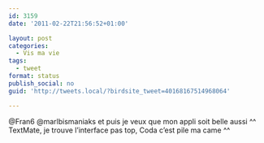 ```yaml
---
id: 3159
date: '2011-02-22T21:56:52+01:00'

layout: post
categories:
  - Vis ma vie
tags:
  - tweet
format: status
publish_social: no
guid: 'http://tweets.local/?birdsite_tweet=40168167514968064'

---
```


@Fran6 @marlbismaniaks et puis je veux que mon appli soit belle aussi ^^ TextMate, je trouve l’interface pas top, Coda c’est pile ma came ^^